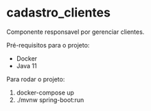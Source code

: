 
# cadastro_clientes

Componente responsavel por gerenciar clientes.

Pré-requisitos para o projeto:
* Docker
* Java 11

Para rodar o projeto:
1. docker-compose up
2. ./mvnw spring-boot:run

